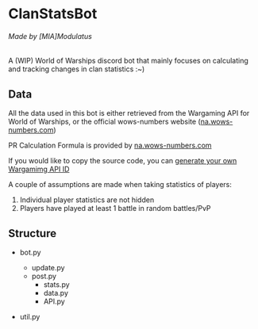 # ClanStatsBot
###### Made by [MIA]Modulatus

A (WIP) World of Warships discord bot that mainly focuses on calculating and tracking changes in clan statistics :~)

## Data
All the data used in this bot is either retrieved from the Wargaming API for World of Warships, or the official wows-numbers website ([na.wows-numbers.com](https://wows-numbers.com))

PR Calculation Formula is provided by [na.wows-numbers.com](https://na.wows-numbers.com/personal/rating)

If you would like to copy the source code, you can [generate your own Wargamimg API ID](https://developers.wargaming.net/)


A couple of assumptions are made when taking statistics of players:
1. Individual player statistics are not hidden
2. Players have played at least 1 battle in random battles/PvP


## Structure

* bot.py
  * update.py
  * post.py
     * stats.py
     * data.py
     * API.py

* util.py
